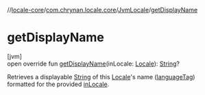 //[locale-core](../../../index.md)/[com.chrynan.locale.core](../index.md)/[JvmLocale](index.md)/[getDisplayName](get-display-name.md)

# getDisplayName

[jvm]\
open override fun [getDisplayName](get-display-name.md)(inLocale: [Locale](../-locale/index.md#-1762194833%2FExtensions%2F-1283056228)): [String](https://kotlinlang.org/api/latest/jvm/stdlib/kotlin/-string/index.html)?

Retrieves a displayable [String](https://kotlinlang.org/api/latest/jvm/stdlib/kotlin/-string/index.html) of this [Locale](../-locale/index.md#-1762194833%2FExtensions%2F-1283056228)'s name ([languageTag](language-tag.md)) formatted for the provided [inLocale](get-display-name.md).
